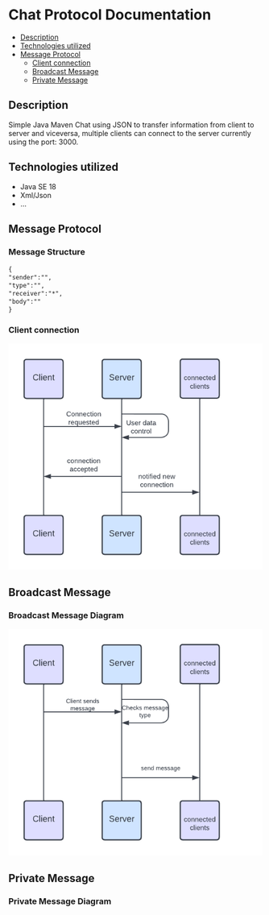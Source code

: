 # Chat Protocol Documentation
- [Description](https://github.com/DevMushy/Chat-ragusa-duka/tree/master#description)
- [Technologies utilized](https://github.com/DevMushy/chat-ragusa-duka/edit/main/README.md#technologies-utilized)
- [Message Protocol](https://github.com/DevMushy/Chat-ragusa-duka/tree/master#message-protocol)
  + [Client connection](https://github.com/DevMushy/Chat-ragusa-duka/tree/master#client-connection)
  + [Broadcast Message](https://github.com/DevMushy/Chat-ragusa-duka/tree/master#broadcast-message)
  + [Private Message](https://github.com/DevMushy/Chat-ragusa-duka/tree/master#private-message)


## Description
Simple Java Maven Chat using JSON to transfer information from client to server and viceversa, multiple clients can connect to the server currently using the port: 3000.


## Technologies utilized

* Java SE 18
* Xml/Json
* ...

## Message Protocol

### Message Structure

```
{
"sender":"",
"type":"",
"receiver":"*",
"body":""
}
```

### Client connection
![diagramma connessione](https://github.com/DevMushy/Chat-ragusa-duka/blob/master/images/ClientsConnectionDiagram.png)

## Broadcast Message

### Broadcast Message Diagram

![diagramma messaggio broadcast](https://github.com/DevMushy/Chat-ragusa-duka/blob/master/images/BroadcastMessageDiagram.png)





## Private Message

### Private Message Diagram
